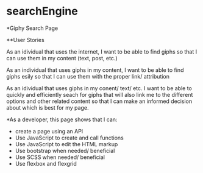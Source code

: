 # searchEngine
*Giphy Search Page

**User Stories

As an idividual that uses the internet, I want to be able to find giphs so that I can use them in my content (text, post, etc.)

As an individual that uses giphs in my content, I want to be able to find giphs esily so that I can use them with the proper link/ attribution

As an idividual that uses giphs in my conent/ text/ etc. I want to be able to quickly and efficiently seach for giphs that will also link me to the different options and other related content so that I can make an informed decision about which is best for my page. 

*As a developer, this page shows that I can: 

- create a page using an API
- Use JavaScript to create and call functions
- Use JavaScript to edit the HTML markup
- Use bootstrap when needed/ beneficial
- Use SCSS when needed/ beneficial
- Use flexbox and flexgrid